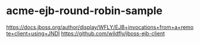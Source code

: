 # acme-ejb-round-robin-sample
https://docs.jboss.org/author/display/WFLY/EJB+invocations+from+a+remote+client+using+JNDI
https://github.com/wildfly/jboss-ejb-client
